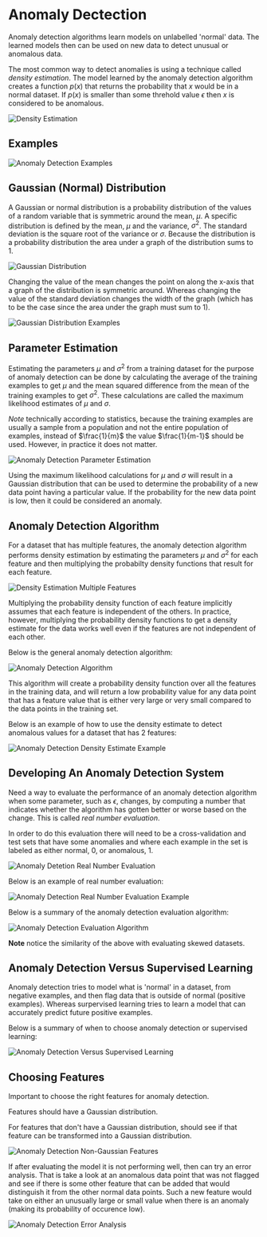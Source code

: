 # Anomaly Dectection

Anomaly detection algorithms learn models on unlabelled 'normal' data. The learned models then can be used on new data to detect unusual or anomalous data.

The most common way to detect anomalies is using a technique called _density estimation_.
The model learned by the anomaly detection algorithm creates a function $p(x)$ that returns the probability that $x$ would be in a normal dataset. If $p(x)$ is smaller than some threhold value $\epsilon$ then $x$ is considered to be anomalous.

![Density Estimation](/DensityEstimation.PNG 'Density estimation')

## Examples

![Anomaly Detection Examples](/AnomalyDetectionExamples.PNG 'Anomaly detection examples')

## Gaussian (Normal) Distribution

A Gaussian or normal distribution is a probability distribution of the values of a random variable that is symmetric around the mean, $\mu$. A specific distribution is defined by the mean, $\mu$ and the variance, $\sigma^2$. The standard deviation is the square root of the variance or $\sigma$. Because the distribution is a probability distribution the area under a graph of the distribution sums to 1.

![Gaussian Distribution](/GaussianDistribution.PNG 'Gaussian or normal distribution')

Changing the value of the mean changes the point on along the x-axis that a graph of the distribution is symmetric around. Whereas changing the value of the standard deviation changes the width of the graph (which has to be the case since the area under the graph must sum to 1).

![Gaussian Distribution Examples](/GaussianDistributionExamples.PNG 'Gaussian distribution examples')

## Parameter Estimation

Estimating the parameters $\mu$ and $\sigma^2$ from a training dataset for the purpose of anomaly detection can be done by calculating the average of the training examples to get $\mu$ and the mean squared difference from the mean of the training examples to get $\sigma^2$. These calculations are called the maximum likelihood estimates of $\mu$ and $\sigma$.

_Note_ technically according to statistics, because the training examples are usually a sample from a population and not the entire population of examples, instead of $\frac{1}{m}$ the value $\frac{1}{m-1}$ should be used. However, in practice it does not matter.

![Anomaly Detection Parameter Estimation](/AnomalyDetctionParameterEstimation.PNG 'Parameter estimation for anomaly detection')

Using the maximum likelihood calculations for $\mu$ and $\sigma$ will result in a Gaussian distribution that can be used to determine the probability of a new data point having a particular value. If the probability for the new data point is low, then it could be considered an anomaly.

## Anomaly Detection Algorithm

For a dataset that has multiple features, the anomaly detection algorithm performs density estimation by estimating the parameters $\mu$ and $\sigma^2$ for each feature and then multiplying the probabilty density functions that result for each feature.

![Density Estimation Multiple Features](/DensityEstimationMultipleFeatures.PNG 'Density estimation multiple features')

Multiplying the probability density function of each feature implicitly assumes that each feature is independent of the others. In practice, however, multiplying the probability density functions to get a density estimate for the data works well even if the features are not independent of each other.

Below is the general anomaly detection algorithm:

![Anomaly Detection Algorithm](/AnomalyDetectionAlgorithm.PNG 'Anomaly detection algorithm')

This algorithm will create a probability density function over all the features in the training data, and will return a low probability value for any data point that has a feature value that is either very large or very small compared to the data points in the training set.

Below is an example of how to use the density estimate to detect anomalous values for a dataset that has 2 features:

![Anomaly Detection Density Estimate Example](/AnomalyDetectionDensityEstExample.PNG 'Anomaly detection density estimate example')

## Developing An Anomaly Detection System

Need a way to evaluate the performance of an anomaly detection algorithm when some parameter, such as $\epsilon$, changes, by computing a number that indicates whether the algorithm has gotten better or worse based on the change. This is called _real number evaluation_.

In order to do this evaluation there will need to be a cross-validation and test sets that have some anomalies and where each example in the set is labeled as either normal, 0, or anomalous, 1.

![Anomaly Detetion Real Number Evaluation](/AnomalyDetectionRealNumberEvaluation.PNG 'Real number evalution in anomaly detection')

Below is an example of real number evaluation:

![Anomaly Detection Real Number Evaluation Example](/AnomalyDetectionRealNumberEvalExample.PNG 'Example of real number evaluatoin for anomaly detection')

Below is a summary of the anomaly detection evaluation algorithm:

![Anomaly Detection Evaluation Algorithm](/AnomalyDetectionEvaluationAlgorithm.PNG 'Anomaly detection evaluation algorithm')

**Note** notice the similarity of the above with evaluating skewed datasets.

## Anomaly Detection Versus Supervised Learning

Anomaly detection tries to model what is 'normal' in a dataset, from negative examples, and then flag data that is outside of normal (positive examples). Whereas surpervised learning tries to learn a model that can accurately predict future positive examples.

Below is a summary of when to choose anomaly detection or supervised learning:

![Anomaly Detection Versus Supervised Learning](/AnomalyDetectVsSupervisedLearn.PNG 'Anomaly detection versus supervised learning')

## Choosing Features

Important to choose the right features for anomaly detection.

Features should have a Gaussian distribution.

For features that don't have a Gaussian distribution, should see if that feature can be transformed into a Gaussian distribution.

![Anomaly Detection Non-Gaussian Features](/AnomalyDetectionNonGaussianFeatures.PNG 'Transforming non-Gaussian features for anomaly detection')

If after evaluating the model it is not performing well, then can try an error analysis. That is take a look at an anomalous data point that was not flagged and see if there is some other feature that can be added that would distinguish it from the other normal data points. Such a new feature would take on either an unusually large or small value when there is an anomaly (making its probability of occurence low).

![Anomaly Detection Error Analysis](/AnomalyDetectionErrorAnalysis.PNG 'Error analysis of anomaly detection model')
